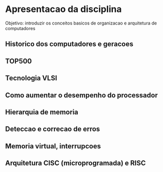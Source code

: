 # Apresentacao da disciplina

Objetivo: introduzir os conceitos basicos de organizacao e arquitetura de computadores

## Historico dos computadores e geracoes

## TOP500

## Tecnologia VLSI

## Como aumentar o desempenho do processador

## Hierarquia de memoria

## Deteccao e correcao de erros

## Memoria virtual, interrupcoes

## Arquitetura CISC (microprogramada) e RISC